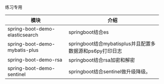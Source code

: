 练习专用




| 模块 | 介绍 | 
| -- | -- |
| spring-boot-demo-elasticsearch | springboot结合es |
| spring-boot-demo-mybatis-plus | springboot结合mybatisplus并且配置多数据源和ps6py打印日志 |
| spring-boot-demo-rsa | springboot结合rsa加密和解密 |
| spring-boot-demo-sentinel | springboot结合sentinel做升级降级。 |